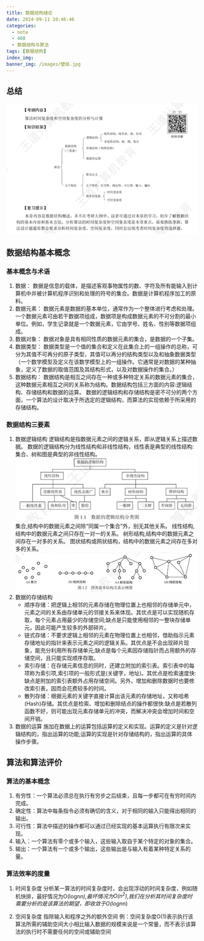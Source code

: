 ```yaml
---
title: 数据结构绪论
date: 2024-09-11 10:46:46
categories:
  - note
  - 408
  - 数据结构与算法
tags: [数据结构]
index_img:
banner_img: /images/壁纸.jpg
---
```


## 总结

![绪论总结](../images/数据结构绪论/绪论总.png)

## 数据结构基本概念

### 基本概念与术语

1. 数据：
   数据是信息的载体，是描述客观事物属性的数、字符及所有能输入到计算机中并被计算机程序识别和处理的符号的集合。数据是计算机程序加工的原料。
2. 数据元素：
   数据元素是数据的基本单位，通常作为一个整体进行考虑和处理。一个数据元素可由若干数据项组成，数据项是构成数据元素的不可分割的最小单位。例如，学生记录就是一个数据元素，它由学号、姓名、性别等数据项组成。
3. 数据对象：
   数据对象是具有相同性质的数据元素的集合，是数据的一个子集。
4. 数据类型：
   数据类型是一个值的集合和定义在此集合上的一组操作的总称，可分为其值不可再分的原子类型，其值可以再分的结构类型以及和抽象数据类型（一个数学模型及定义在该数学模型上的一组操作。它通常是对数据的某种抽象，定义了数据的取值范围及其结构形式，以及对数据操作的集合。）
5. 数据结构：
   数据结构是相互之间存在一种或多种特定关系的数据元素的集合，这种数据元素相互之间的关系称为结构。数据结构包括三方面的内容:逻辑结构、存储结构和数据的运算。
   数据的逻辑结构和存储结构是密不可分的两个方面，一个算法的设计取决于所选定的逻辑结构，而算法的实现依赖于所采用的存储结构。

### 数据结构三要素

1. 数据逻辑结构
   逻辑结构是指数据元素之间的逻辑关系，即从逻辑关系上描述数据。
   数据的逻辑结构分为线性结构和非线性结构，线性表是典型的线性结构:集合、树和图是典型的非线性结构。
   ![数据的逻辑结构分类图](<../images/数据结构绪论/1.1 数据的逻辑结构分类图.png>)
   集合,结构中的数据元素之间除“同属一个集合”外，别无其他关系。
   线性结构,结构中的数据元素之间只存在一对一的关系。
   树形结构,结构中的数据元素之间存在一对多的关系。
   图状结构或网状结构，结构中的数据元素之间存在多对多的关系。
   ![四类基本关系实例图](../images/计算机系统概述/1.2四类基本结构关系示例图.png)
2. 数据的存储结构
   - 顺序存储：把逻辑上相邻的元素存储在物理位置上也相邻的存储单元中，元素之间的关系由存储单元的邻接关系来体现。其优点是可以实现随机存取，每个元素占用最少的存储空间;缺点是只能使用相邻的一整块存储单元，因此可能产生较多的外部碎片。
   - 链式存储：不要求逻辑上相邻的元素在物理位置上也相邻，借助指示元素存储地址的指针来表示元素之间的逻辑关系。其优点是不会出现碎片现象，能充分利用所有存储单元;缺点是每个元素因存储指针而占用额外的存储空间，且只能实现顺序存取。
   - 索引存储：在存储元素信息的同时，还建立附加的索引表。索引表中的每项称为索引项,索引项的一般形式是(关键字，地址)。其优点是检索速度快:缺点是附加的索引表额外占用存储空间。另外，增加和删除数据时也要修改索引表，因而会花费较多的时间。
   - 散列存储：根据元素的关键字直接计算出该元素的存储地址，又称哈希(Hash)存储。其优点是检索、增加和删除结点的操作都很快:缺点是若散列函数不好，则可能出现元素存储单元的冲突，而解决冲突会增加时间和空间开销。
3. 数据的运算
   施加在数据上的运算包括运算的定义和实现。运算的定义是针对逻辑结构的，指出运算的功能;运算的实现是针对存储结构的，指出运算的具体操作步骤。

## 算法和算法评价

### 算法的基本概念

1. 有穷性：一个算法必须总在执行有穷步之后结束，且每一步都可在有穷时间内完成。
2. 确定性：算法中每条指令必须有确切的含义，对于相同的输入只能得出相同的输出。
3. 可行性：算法中描述的操作都可以通过已经实现的基本运算执行有限次来实现。
4. 输入：一个算法有零个或多个输入，这些输入取自于某个特定的对象的集合。
5. 输出：一个算法有一个或多个输出，这些输出是与输入有着某种特定关系的量。

### 算法效率的度量

1. 时间复杂度
    分析某一算法的时间复杂度时，会出现浮动的时间复杂度，例如随机快排，最好情况为O(logn*n),最坏情况为$O(n^2)$,我们在分析其时间复杂度时需要分析的是该算法的期望，即收敛于O(logn*n)

2. 空间复杂度
   指除输入和程序之外的额外空间
   例：空间复杂度O(1)表示执行该算法所需的辅助空间大小相比输入数据的规模来说是一个常量，而不表示该算法的执行时不需要任何的空间或辅助空间
